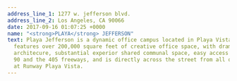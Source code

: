 ```yaml
---
address_line_1: 1277 w. jefferson blvd.
address_line_2: Los Angeles, CA 90066
date: 2017-09-16 01:07:25 +0000
name: "<strong>PLAYA</strong> JEFFERSON"
text: Playa Jefferson is a dynamic office campus located in Playa Vista.  The campus
  features over 200,000 square feet of creative office space, with dramatic and distincitive
  architecure, substantial experior shared communal space, easy access to both the
  90 and the 405 freeways, and is directly across the street from all of the amenitite
  at Runway Playa Vista.
---
```


